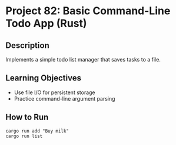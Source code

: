 # Project 82: Basic Command-Line Todo App (Rust)

## Description
Implements a simple todo list manager that saves tasks to a file.

## Learning Objectives
- Use file I/O for persistent storage
- Practice command-line argument parsing

## How to Run
```
cargo run add "Buy milk"
cargo run list
```
